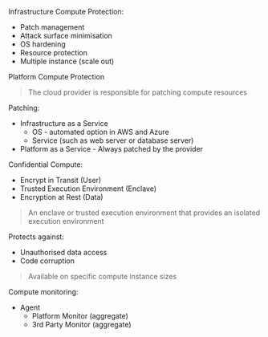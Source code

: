 Infrastructure Compute Protection:
- Patch management
- Attack surface minimisation
- OS hardening
- Resource protection
- Multiple instance (scale out)

Platform Compute Protection

> The cloud provider is responsible for patching compute resources

Patching:
- Infrastructure as a Service
	- OS - automated option in AWS and Azure
	- Service (such as web server or database server)
- Platform as a Service
		- Always patched by the provider

Confidential Compute:
- Encrypt in Transit (User)
- Trusted Execution Environment (Enclave)
- Encryption at Rest (Data)

> An enclave or trusted execution environment that provides an isolated execution environment

Protects against:
- Unauthorised data access
- Code corruption

> Available on specific compute instance sizes

Compute monitoring:
- Agent
	- Platform Monitor (aggregate)
	- 3rd Party Monitor (aggregate)